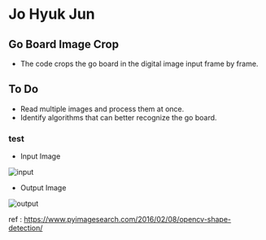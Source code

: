 # Jo Hyuk Jun


## Go Board Image Crop
- The code crops the go board in the digital image input frame by frame.


## To Do
- Read multiple images and process them at once.
- Identify algorithms that can better recognize the go board.


### test
- Input Image

![input](https://user-images.githubusercontent.com/39693451/55493731-7889c280-5674-11e9-9864-2d58ca3b2c6f.PNG)


- Output Image

![output](https://user-images.githubusercontent.com/39693451/55493765-83dcee00-5674-11e9-95db-70f30d619626.png)



ref : https://www.pyimagesearch.com/2016/02/08/opencv-shape-detection/